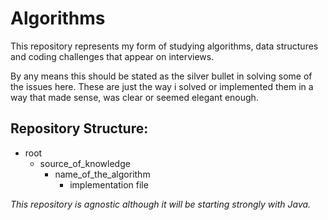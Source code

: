 # Algorithms

This repository represents my form of studying algorithms, data structures and coding challenges that appear on interviews.

By any means this should be stated as the silver bullet in solving some of the issues here. These are just the way i solved or implemented them
in a way that made sense, was clear or seemed elegant enough.

## Repository Structure:

- root
  - source_of_knowledge
    - name_of_the_algorithm
      - implementation file
        
_This repository is agnostic although it will be starting strongly with Java._